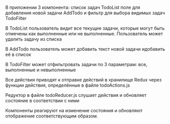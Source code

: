 В приложении 3 компонента:
список задач TodoList 
поле для добавления новой задачи AddTodo
и фильтр для выбора видимых задач TodoFilter

В TodoList пользователь видит все текущие задачи, которые могут быть отмечены как выполненные или не выполненные. Пользователь может удалить задачу из списка

В AddTodo пользователь может добавить текст новой задачи идобавить её в список

В TodoFilter может отфильтровать задачи по 3 параметрам: все, выполненные и невыполненные

Все действия приводят к отправке действий в хранилище Redux через функции действия, определённые в файле todoActions.js

Редуктор в файле todoReducer.js слушает действия и обновляет состояние в соответствии с ними 

Компоненты реагируют на изменение состояния и обновляют отображение соответствующим образом.

